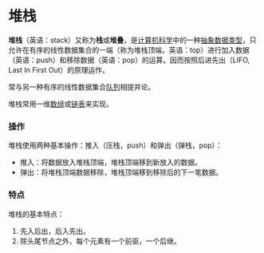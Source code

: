 # 堆栈

**堆栈**（英语：stack）又称为**栈**或**堆叠**，是[计算机科学](https://zh.wikipedia.org/wiki/%E8%A8%88%E7%AE%97%E6%A9%9F%E7%A7%91%E5%AD%B8)中的一种[抽象数据类型](https://zh.wikipedia.org/wiki/%E6%8A%BD%E8%B1%A1%E8%B3%87%E6%96%99%E5%9E%8B%E5%88%A5)，只允许在有序的线性数据集合的一端（称为堆栈顶端，英语：top）进行加入数据（英语：push）和移除数据（英语：pop）的运算。因而按照后进先出（LIFO, Last In First Out）的原理运作。

常与另一种有序的线性数据集合[队列](https://zh.wikipedia.org/wiki/%E4%BD%87%E5%88%97)相提并论。

堆栈常用一维[数组](https://zh.wikipedia.org/wiki/%E9%99%A3%E5%88%97)或[链表](https://zh.wikipedia.org/wiki/%E9%80%A3%E7%B5%90%E4%B8%B2%E5%88%97)来实现。

### 操作

堆栈使用两种基本操作：推入（压栈，push）和弹出（弹栈，pop）：

* 推入：将数据放入堆栈顶端，堆栈顶端移到新放入的数据。
* 弹出：将堆栈顶端数据移除，堆栈顶端移到移除后的下一笔数据。

### 特点

堆栈的基本特点：

1. 先入后出，后入先出。
2. 除头尾节点之外，每个元素有一个前驱，一个后继。




